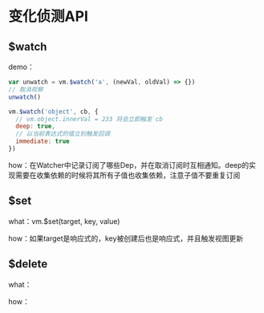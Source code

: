 # 变化侦测API

## $watch

demo：

``` js
var unwatch = vm.$watch('a', (newVal, oldVal) => {})
// 取消观察
unwatch()

vm.$watch('object', cb, {
  // vm.object.innerVal = 233 将会立即触发 cb
  deep: true,
  // 以当前表达式的值立刻触发回调
  immediate: true
})
```

how：在Watcher中记录订阅了哪些Dep，并在取消订阅时互相通知。deep的实现需要在收集依赖的时候将其所有子值也收集依赖，注意子值不要重复订阅

## $set

what：vm.$set(target, key, value)

how：如果target是响应式的，key被创建后也是响应式，并且触发视图更新

## $delete

what：

how：

